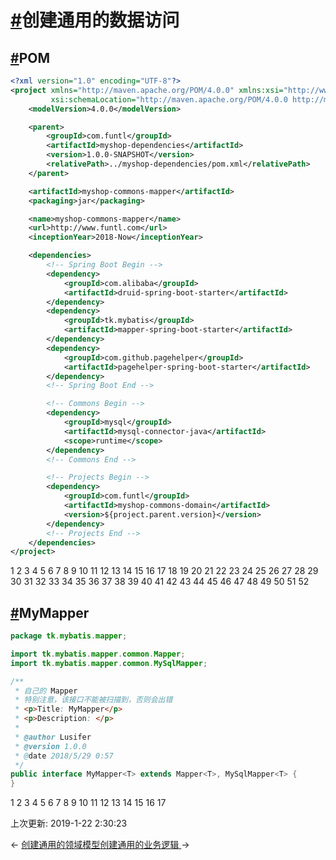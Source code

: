 # [#](https://funtl.com/zh/spring-cloud-alibaba-myshop/创建通用的数据访问.html#创建通用的数据访问)创建通用的数据访问

## [#](https://funtl.com/zh/spring-cloud-alibaba-myshop/创建通用的数据访问.html#pom)POM

```xml
<?xml version="1.0" encoding="UTF-8"?>
<project xmlns="http://maven.apache.org/POM/4.0.0" xmlns:xsi="http://www.w3.org/2001/XMLSchema-instance"
         xsi:schemaLocation="http://maven.apache.org/POM/4.0.0 http://maven.apache.org/xsd/maven-4.0.0.xsd">
    <modelVersion>4.0.0</modelVersion>

    <parent>
        <groupId>com.funtl</groupId>
        <artifactId>myshop-dependencies</artifactId>
        <version>1.0.0-SNAPSHOT</version>
        <relativePath>../myshop-dependencies/pom.xml</relativePath>
    </parent>

    <artifactId>myshop-commons-mapper</artifactId>
    <packaging>jar</packaging>

    <name>myshop-commons-mapper</name>
    <url>http://www.funtl.com</url>
    <inceptionYear>2018-Now</inceptionYear>

    <dependencies>
        <!-- Spring Boot Begin -->
        <dependency>
            <groupId>com.alibaba</groupId>
            <artifactId>druid-spring-boot-starter</artifactId>
        </dependency>
        <dependency>
            <groupId>tk.mybatis</groupId>
            <artifactId>mapper-spring-boot-starter</artifactId>
        </dependency>
        <dependency>
            <groupId>com.github.pagehelper</groupId>
            <artifactId>pagehelper-spring-boot-starter</artifactId>
        </dependency>
        <!-- Spring Boot End -->

        <!-- Commons Begin -->
        <dependency>
            <groupId>mysql</groupId>
            <artifactId>mysql-connector-java</artifactId>
            <scope>runtime</scope>
        </dependency>
        <!-- Commons End -->

        <!-- Projects Begin -->
        <dependency>
            <groupId>com.funtl</groupId>
            <artifactId>myshop-commons-domain</artifactId>
            <version>${project.parent.version}</version>
        </dependency>
        <!-- Projects End -->
    </dependencies>
</project>
```

1
2
3
4
5
6
7
8
9
10
11
12
13
14
15
16
17
18
19
20
21
22
23
24
25
26
27
28
29
30
31
32
33
34
35
36
37
38
39
40
41
42
43
44
45
46
47
48
49
50
51
52

## [#](https://funtl.com/zh/spring-cloud-alibaba-myshop/创建通用的数据访问.html#mymapper)MyMapper

```java
package tk.mybatis.mapper;

import tk.mybatis.mapper.common.Mapper;
import tk.mybatis.mapper.common.MySqlMapper;

/**
 * 自己的 Mapper
 * 特别注意，该接口不能被扫描到，否则会出错
 * <p>Title: MyMapper</p>
 * <p>Description: </p>
 *
 * @author Lusifer
 * @version 1.0.0
 * @date 2018/5/29 0:57
 */
public interface MyMapper<T> extends Mapper<T>, MySqlMapper<T> {
}
```

1
2
3
4
5
6
7
8
9
10
11
12
13
14
15
16
17

上次更新: 2019-1-22 2:30:23

← [创建通用的领域模型](https://funtl.com/zh/spring-cloud-alibaba-myshop/创建通用的领域模型.html)[创建通用的业务逻辑 ](https://funtl.com/zh/spring-cloud-alibaba-myshop/创建通用的业务逻辑.html)→